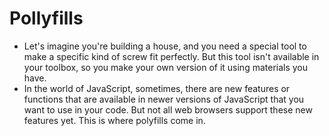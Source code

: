 # Pollyfills 
- Let's imagine you're building a house, and you need a special tool to make a specific kind of screw fit perfectly. But this tool isn't available in your toolbox, so you make your own version of it using materials you have.
- In the world of JavaScript, sometimes, there are new features or functions that are available in newer versions of JavaScript that you want to use in your code. But not all web browsers support these new features yet. This is where polyfills come in.


